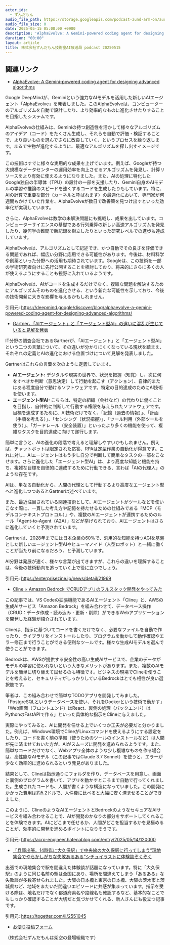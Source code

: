 ```yaml
---
actor_ids:
  - ずんだもん
audio_file_path: https://storage.googleapis.com/podcast-zund-arm-on/audio/株式会社ずんだもん技術室AI放送局_podcast_20250515.mp3
audio_file_size: 0
date: 2025-05-15 05:00:00 +0900
description: 'AlphaEvolve: A Gemini-powered coding agent for designing advanced algorithms、Gartner、「AIエージェント」と「エージェント型AI」の違いに混乱が生じていると見解を発表、Cline × Amazon Bedrock でCRUDアプリのフルスタック開発をやってみた、「兵庫出張。14時迄に大久保駅」で中央線の大久保駅に行ってしまう”現地集合でやらかしがちな失敗あるある”シチュイラストに体験談ぞくぞく'
duration: "00:00"
layout: article
title: 株式会社ずんだもん技術室AI放送局 podcast 20250515
---
```


## 関連リンク


- [AlphaEvolve: A Gemini-powered coding agent for designing advanced algorithms](https://deepmind.google/discover/blog/alphaevolve-a-gemini-powered-coding-agent-for-designing-advanced-algorithms/)  


Google DeepMindが、Geminiという強力なAIモデルを活用した新しいAIエージェント「AlphaEvolve」を発表しました。このAlphaEvolveは、コンピューターのアルゴリズムを自動で設計したり、より効率的なものに進化させたりすることを目指したシステムです。

AlphaEvolveの仕組みは、Geminiの持つ創造性を活かして様々なアルゴリズムのアイデア（コード）をたくさん生成し、それらを自動で評価・検証することで、より良いものを選んでさらに改良していく、というプロセスを繰り返します。まるで生物が進化するように、最適なアルゴリズムを探し出すイメージです。

この技術はすでに様々な実用的な成果を上げています。例えば、Googleが持つ大規模なデータセンターの運用効率を向上させるアルゴリズムを発見し、計算リソースをより有効に使えるようになりました。また、AIの処理に特化したGoogle独自の半導体（TPU）の設計の一部を支援したり、Gemini自身のAIモデルの学習や推論のスピードを速くするコードを生成したりもしています。特に、AIの計算で重要な部分（カーネルと呼ばれます）の最適化において、専門家が何週間もかけていた作業を、AlphaEvolveが数日で改善策を見つけ出すといった効率化が実現しています。

さらに、AlphaEvolveは数学の未解決問題にも挑戦し、成果を出しています。コンピューターサイエンスの基礎である行列乗算の新しい高速アルゴリズムを発見したり、幾何学の難問で新記録を樹立したりといった研究レベルでの進歩も達成しています。

AlphaEvolveは、アルゴリズムとして記述でき、かつ自動でその良さを評価できる問題であれば、幅広い分野に応用できる可能性があります。今後は、材料科学や創薬といった分野への活用も期待されています。Googleは、この技術を一部の学術研究者向けに先行公開することを検討しており、将来的にさらに多くの人が使えるようにすることも視野に入れているようです。

AlphaEvolveは、AIがコードを生成するだけでなく、複雑な問題を解決するためにアルゴリズムそのものを進化させる、という新たな可能性を示しており、今後の技術開発に大きな影響を与えるかもしれません。

引用元: https://deepmind.google/discover/blog/alphaevolve-a-gemini-powered-coding-agent-for-designing-advanced-algorithms/


- [Gartner、「AIエージェント」と「エージェント型AI」の違いに混乱が生じていると見解を発表](https://enterprisezine.jp/news/detail/21969)  


IT分野の調査会社であるGartnerが、「AIエージェント」と「エージェント型AI」という二つの言葉について、その違いが分かりにくくなっている現状を踏まえ、それぞれの定義とAIの進化における位置づけについて見解を発表しました。

Gartnerはこれらの言葉を次のように定義しています。

*   **AIエージェント:** デジタルや現実の世界で、状況を把握（知覚）し、次に何をすべきか判断（意思決定）して行動を起こす（アクション）、自律的またはある程度自分で動けるソフトウェアです。特定の目的達成のためにAI技術を使います。
*   **エージェント型AI:** こちらは、特定の組織（会社など）の代わりに働くことを目指し、自律的に判断して行動する権限を与えられたソフトウェアです。目標を達成するために、AI技術だけでなく、「記憶（過去の情報）」、「計画（手順を考える）」、「センシング（状況把握）」、「ツール利用（外部ツールを使う）」、「ガードレール（安全装置）」といったより多くの機能を使って、複雑なタスクを目的達成に向けて遂行します。

簡単に言うと、AIの進化の段階で考えると理解しやすいかもしれません。例えば、チャットボットは限定された応答、RPAは定型作業の自動化が得意です。これに対し、AIエージェントはもう少し自分で判断して簡単なタスクの一部をこなせます。さらに進化した「エージェント型AI」は、より高度な知能と機能を持ち、複雑な目標を自律的に達成するために行動できる、言わば「AIの代理人」のような存在です。

AIは、単なる自動化から、人間の代理として行動するより高度なエージェント型へと進化しつつあるとGartnerは述べています。

また、最近注目されている関連技術として、AIエージェントがツールなどを使いこなす際に、一貫した考え方や記憶を持たせるための仕組みである「MCP（モデルコンテキストプロトコル）」や、複数のAIエージェントが連携するためのルール「Agent-to-Agent（A2A）」などが挙げられており、AIエージェントはさらに進化していくと予測されています。

Gartnerは、2028年までには日本企業の60%で、汎用的な知能を持つAGIを基盤とした新しいエージェント型AIやヒューマノイド（人型ロボット）と一緒に働くことが当たり前になるだろう、と予測しています。

AI分野は発展が速く、様々な言葉が出てきますが、これらの違いを理解することは、今後の技術動向を追っていく上で役に立つでしょう。

引用元: https://enterprisezine.jp/news/detail/21969


- [Cline × Amazon Bedrock でCRUDアプリのフルスタック開発をやってみた](https://acro-engineer.hatenablog.com/entry/2025/05/14/120000)  


この記事では、VS Codeの拡張機能であるAIエージェント「Cline」と、AWSの生成AIサービス「Amazon Bedrock」を組み合わせて、データベース操作（CRUD：データ作成・読み込み・更新・削除）ができるWebアプリケーションを開発した経験が紹介されています。

Clineは、指示に基づいてコードを書くだけでなく、必要なファイルを自動で作ったり、ライブラリをインストールしたり、プログラムを動かして動作確認やエラー修正まで行うことができる便利なツールです。様々な生成AIモデルを選んで使うことができます。

Bedrockは、AWSが提供する安全性の高い生成AIサービスで、企業のデータがモデルの学習に使われないという大きなメリットがあります。また、複数のAIモデルを簡単に切り替えて試せるのも特徴です。ビジネスの現場でClineを使うことを考えると、セキュリティがしっかりしているBedrockはとても相性が良い選択肢です。

筆者は、この組み合わせで簡単なTODOアプリを開発してみました。「PostgreSQLというデータベースを使い、それをDockerという技術で動かす」「Web画面（フロントエンド）はReact、裏側の処理（バックエンド）はPythonのFastAPIで作る」といった具体的な指示をClineに与えました。

実際にやってみると、AIに開発を任せる上でいくつか工夫が必要だと分かりました。例えば、Windows環境でClineがLinuxコマンドを使えるようにする設定をしたり、コードを書く前の準備（使うためのツールのインストールなど）は人間が先に済ませておいた方が、AIがスムーズに開発を進められるようです。また、簡単なコードだけでなく、Webアプリ全体のような少し複雑なものを作る場合は、高性能なAIモデル（この記事ではClaude 3.7 Sonnet）を使うと、エラーが少なく効率的に進められるという発見がありました。

結果として、Clineは指示通りにフォルダを作り、データベースを用意し、画面と裏側のプログラムを書いて、アプリを動かすところまで自動で行ってくれました。生成されたコードも、人間が書くような構造になっていました。この開発にかかった費用は約5.2ドルで、人件費に比べると大幅に安く済ませることができました。

このように、ClineのようなAIエージェントとBedrockのようなセキュアなAIサービスを組み合わせることで、AIが開発のかなりの部分をサポートしてくれることを体験できます。AIにどこまで任せるか、人間がどこを担当するかを見極めることが、効率的に開発を進めるポイントになりそうです。

引用元: https://acro-engineer.hatenablog.com/entry/2025/05/14/120000


- [「兵庫出張。14時迄に大久保駅」で中央線の大久保駅に行ってしまう”現地集合でやらかしがちな失敗あるある”シチュイラストに体験談ぞくぞく](https://togetter.com/li/2551045)  


出張での現地集合で駅を間違えた体験談が話題になっています。特に「大久保駅」のように同じ名前の駅は全国にあり、場所を間違えてしまう「あるある」な失敗談が多数寄せられました。大阪の日本橋と東京の日本橋、大阪の茨木市と茨城県など、地域をまたいだ間違いエピソードに共感が集まっています。指示を受ける際は、地名だけでなく都道府県名や路線名も確認するなど、基本的なことでもしっかり確認することが大切だと気づかせてくれる、新人さんにも役立つ記事です。

引用元: https://togetter.com/li/2551045



- [お便り投稿フォーム](https://forms.gle/ffg4JTfqdiqK62qf9)

（株式会社ずんだもんは架空の登場組織です）
